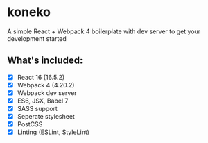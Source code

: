 # koneko
A simple React + Webpack 4 boilerplate with dev server to get your development started

## What's included:

- [x] React 16 (16.5.2)
- [x] Webpack 4 (4.20.2)
- [x] Webpack dev server
- [x] ES6, JSX, Babel 7
- [x] SASS support
- [x] Seperate stylesheet
- [x] PostCSS
- [x] Linting (ESLint, StyleLint)
